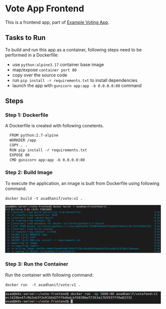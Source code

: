 # Vote App Frontend 

This is a frontend app, part of [Example Voting App](https://github.com/dockersamples/example-voting-app.git).  

## Tasks to Run

To build and run this app as a container, following steps need to be performed in a Dockerfile: 

  * use `python:alpine3.17` container base image
  * map/expose `container port 80`
  * copy over the source code
  * run `pip install -r requirements.txt` to install dependencies
  * launch the app with `gunicorn app:app -b 0.0.0.0:80` command

## Steps 
### Step 1: Dockerfile
A Dockerfile is created with following conetents. 
```
  FROM python:2.7-alpine
  WORKDIR /app
  COPY . .
  RUN pip install -r requirements.txt
  EXPOSE 80
  CMD gunicorn app:app -b 0.0.0.0:80
```  
### Step 2: Build Image
To execute the application, an image is built from Dockerfile using following command. 

`docker build -t asadhanif/vote:v1 .` 

![Build Image](./screenshorts/build-image.png)

### Step 3: Run the Container
Run the container with following command:

`docker run  -t asadhanif/vote:v1 .` 

![Run Container](./screenshorts/run-container.png)
